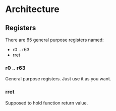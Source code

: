 # Architecture

## Registers

There are 65 general purpose registers named:
* r0 .. r63
* rret

### r0 .. r63
General purpose registers. Just use it as you want.

### rret
Supposed to hold function return value.


